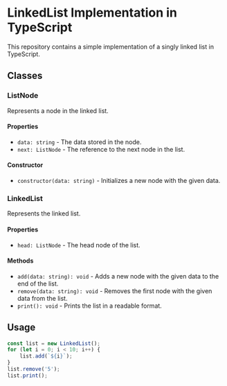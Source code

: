 # LinkedList Implementation in TypeScript

This repository contains a simple implementation of a singly linked list in TypeScript.

## Classes

### ListNode

Represents a node in the linked list.

#### Properties
- `data: string` - The data stored in the node.
- `next: ListNode` - The reference to the next node in the list.

#### Constructor
- `constructor(data: string)` - Initializes a new node with the given data.

### LinkedList

Represents the linked list.

#### Properties
- `head: ListNode` - The head node of the list.

#### Methods
- `add(data: string): void` - Adds a new node with the given data to the end of the list.
- `remove(data: string): void` - Removes the first node with the given data from the list.
- `print(): void` - Prints the list in a readable format.

## Usage

```typescript
const list = new LinkedList();
for (let i = 0; i < 10; i++) {
    list.add(`${i}`);
}
list.remove('5');
list.print();
